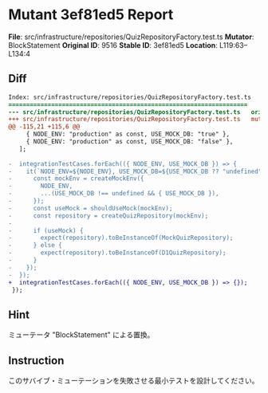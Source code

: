 # Mutant 3ef81ed5 Report

**File**: src/infrastructure/repositories/QuizRepositoryFactory.test.ts
**Mutator**: BlockStatement
**Original ID**: 9516
**Stable ID**: 3ef81ed5
**Location**: L119:63–L134:4

## Diff

```diff
Index: src/infrastructure/repositories/QuizRepositoryFactory.test.ts
===================================================================
--- src/infrastructure/repositories/QuizRepositoryFactory.test.ts	original
+++ src/infrastructure/repositories/QuizRepositoryFactory.test.ts	mutated #9516
@@ -115,21 +115,6 @@
     { NODE_ENV: "production" as const, USE_MOCK_DB: "true" },
     { NODE_ENV: "production" as const, USE_MOCK_DB: "false" },
   ];
 
-  integrationTestCases.forEach(({ NODE_ENV, USE_MOCK_DB }) => {
-    it(`NODE_ENV=${NODE_ENV}, USE_MOCK_DB=${USE_MOCK_DB ?? "undefined"}: shouldUseMockとcreateQuizRepositoryの結果が一致する`, () => {
-      const mockEnv = createMockEnv({
-        NODE_ENV,
-        ...(USE_MOCK_DB !== undefined && { USE_MOCK_DB }),
-      });
-      const useMock = shouldUseMock(mockEnv);
-      const repository = createQuizRepository(mockEnv);
-
-      if (useMock) {
-        expect(repository).toBeInstanceOf(MockQuizRepository);
-      } else {
-        expect(repository).toBeInstanceOf(D1QuizRepository);
-      }
-    });
-  });
+  integrationTestCases.forEach(({ NODE_ENV, USE_MOCK_DB }) => {});
 });
```

## Hint

ミューテータ "BlockStatement" による置換。

## Instruction

このサバイブ・ミューテーションを失敗させる最小テストを設計してください。
